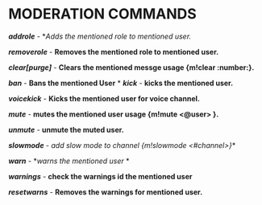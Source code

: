 # MODERATION COMMANDS

***addrole*** - **Adds the mentioned role *to mentioned user.**

***removerole*** - **Removes the mentioned role to mentioned user.**

***clear[purge]*** - **Clears the mentioned messge usage {m!clear :number:}.**

***ban*** - **Bans the mentioned User**
*
***kick*** - **kicks the mentioned user.**

***voicekick*** - **Kicks the mentioned user for voice channel.**

***mute*** - **mutes the mentioned user usage {m!mute <@user> <time> }.**

***unmute*** - **unmute the muted user.**

***slowmode*** - *add slow mode to channel {m!slowmode <#channel>}**

***warn*** - **warns the mentioned user* *

***warnings*** - **check the warnings id the mentioned user**

***resetwarns*** - **Removes the warnings for mentioned user.**




